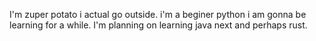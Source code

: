 I'm zuper potato i actual go outside. i'm a beginer python i am gonna be learning for a while. 
I'm planning on learning java next and perhaps rust.
